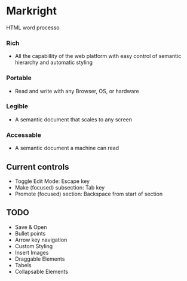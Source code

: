 # Markright
HTML word processo

### Rich
- All the capabillity of the web platform with easy control of semantic hierarchy and automatic styling
### Portable
- Read and write with any Browser, OS, or hardware
### Legible
- A semantic document that scales to any screen
### Accessable
- A semantic document a machine can read

## Current controls
- Toggle Edit Mode: Escape key
- Make (focused) subsection: Tab key
- Promote (focused) section: Backspace from start of section

## TODO
- Save & Open
- Bullet points
- Arrow key navigation
- Custom Styling
- Insert Images
- Draggable Elements
- Tabels
- Collapsable Elements
